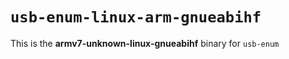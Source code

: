 # `usb-enum-linux-arm-gnueabihf`

This is the **armv7-unknown-linux-gnueabihf** binary for `usb-enum`
